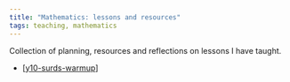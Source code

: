 ```yaml
---
title: "Mathematics: lessons and resources"
tags: teaching, mathematics
---
```


<!--
 Copyright (C) 2023 David Jones
 
 This program is free software: you can redistribute it and/or modify
 it under the terms of the GNU Affero General Public License as
 published by the Free Software Foundation, either version 3 of the
 License, or (at your option) any later version.
 
 This program is distributed in the hope that it will be useful,
 but WITHOUT ANY WARRANTY; without even the implied warranty of
 MERCHANTABILITY or FITNESS FOR A PARTICULAR PURPOSE.  See the
 GNU Affero General Public License for more details.
 
 You should have received a copy of the GNU Affero General Public License
 along with this program.  If not, see <http://www.gnu.org/licenses/>.
-->



Collection of planning, resources and reflections on lessons I have taught.

- [[y10-surds-warmup]]


[//begin]: # "Autogenerated link references for markdown compatibility"
[y10-surds-warmup]: y10-surds-warmup "Year 10 Surds warmup"
[//end]: # "Autogenerated link references"